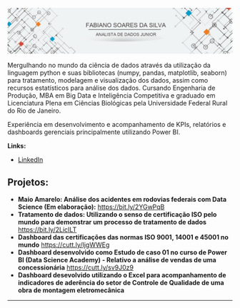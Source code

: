 
<p align="center">
  <img src="banner.jpg" >
</p>

Mergulhando no mundo da ciência de dados através da utilização da linguagem python e suas bibliotecas (numpy, pandas, matplotlib, seaborn) para tratamento, modelagem e visualização dos dados, assim como recursos estatísticos para análise dos dados. Cursando Engenharia de Produção, MBA em Big Data e Inteligência Competitiva e graduado em Licenciatura Plena em Ciências Biológicas pela Universidade Federal Rural do Rio de Janeiro.

Experiência em desenvolvimento e acompanhamento de KPIs, relatórios e dashboards gerenciais principalmente utilizando Power BI.

**Links:**
* [LinkedIn](https://www.linkedin.com/in/fabiano-soares-da-silva-b312233a/)



## Projetos:

* **Maio Amarelo: Análise dos acidentes em rodovias federais com Data Science (Em elaboração):** https://bit.ly/2YGwPqB
* **Tratamento de dados: Utilizando o senso de certificação ISO pelo mundo para demonstrar um processo de tratamento de dados** https://bit.ly/2LicILT
* **Dashboard das certificações das normas ISO 9001, 14001 e 45001 no mundo** https://cutt.ly/IjgWWEg
* **Dashboard desenvolvido como Estudo de caso 01 no curso de Power BI (Data Science Academy) - Relativo a análise de vendas de uma concessionária** https://cutt.ly/sv9J0z9
* **Dashboard desevolvido utilizando o Excel para acompanhamento de indicadores de aderência do setor de Controle de Qualidade de uma obra de montagem eletromecânica** 
---

